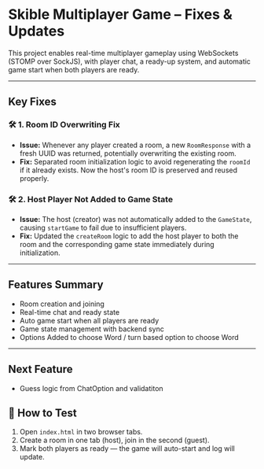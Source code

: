 # Skible Multiplayer Game – Fixes & Updates

This project enables real-time multiplayer gameplay using WebSockets (STOMP over SockJS), with player chat, a ready-up system, and automatic game start when both players are ready.

---

##  Key Fixes

### 🛠️ 1. Room ID Overwriting Fix
- **Issue:** Whenever any player created a room, a new `RoomResponse` with a fresh UUID was returned, potentially overwriting the existing room.
- **Fix:** Separated room initialization logic to avoid regenerating the `roomId` if it already exists. Now the host's room ID is preserved and reused properly.

### 🛠️ 2. Host Player Not Added to Game State
- **Issue:** The host (creator) was not automatically added to the `GameState`, causing `startGame` to fail due to insufficient players.
- **Fix:** Updated the `createRoom` logic to add the host player to both the room and the corresponding game state immediately during initialization.

---

##  Features Summary

- Room creation and joining
- Real-time chat and ready state
- Auto game start when all players are ready
- Game state management with backend sync
- Options Added to choose Word / turn based option to choose Word

---
## Next Feature 

- Guess logic from ChatOption and validatiton 


## 🧪 How to Test

1. Open `index.html` in two browser tabs.
2. Create a room in one tab (host), join in the second (guest).
3. Mark both players as ready — the game will auto-start and log will update.

